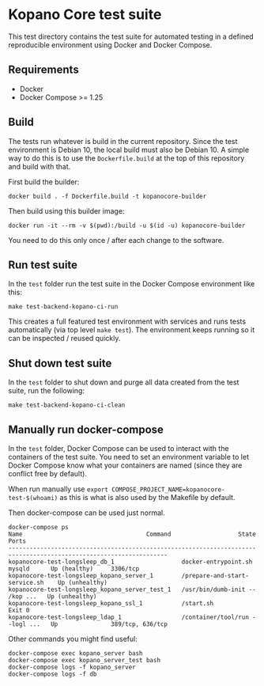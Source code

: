 # Kopano Core test suite

This test directory contains the test suite for automated testing in a defined
reproducible environment using Docker and Docker Compose.

## Requirements

- Docker
- Docker Compose >= 1.25

## Build

The tests run whatever is build in the current repository. Since the test
environment is Debian 10, the local build must also be Debian 10. A simple
way to do this is to use the `Dockerfile.build` at the top of this repository
and build with that.

First build the builder:

```
docker build . -f Dockerfile.build -t kopanocore-builder
```

Then build using this builder image:

```
docker run -it --rm -v $(pwd):/build -u $(id -u) kopanocore-builder
```

You need to do this only once / after each change to the software.

## Run test suite

In the `test` folder run the test suite in the Docker Compose environment like
this:

```
make test-backend-kopano-ci-run
```

This creates a full featured test environment with services and runs tests
automatically (via top level `make test`). The environment keeps running so it
can be inspected / reused quickly.

## Shut down test suite

In the `test` folder to shut down and purge all data created from the test
suite, run the following:

```
make test-backend-kopano-ci-clean
```

## Manually run docker-compose

In the `test` folder, Docker Compose can be used to interact with the
containers of the test suite. You need to set an environment variable to let
Docker Compose know what your containers are named (since they are conflict
free by default).

When run manually use `export COMPOSE_PROJECT_NAME=kopanocore-test-$(whoami)` as
this is what is also used by the Makefile by default.

Then docker-compose can be used just normal.

```
docker-compose ps                                                         Name                                   Command                   State             Ports
-------------------------------------------------------------------------------------------------------------------
kopanocore-test-longsleep_db_1                   docker-entrypoint.sh mysqld      Up (healthy)     3306/tcp
kopanocore-test-longsleep_kopano_server_1        /prepare-and-start-service.sh    Up (unhealthy)
kopanocore-test-longsleep_kopano_server_test_1   /usr/bin/dumb-init -- /kop ...   Up (unhealthy)
kopanocore-test-longsleep_kopano_ssl_1           /start.sh                        Exit 0
kopanocore-test-longsleep_ldap_1                 /container/tool/run --logl ...   Up               389/tcp, 636/tcp
```

Other commands you might find useful:

```
docker-compose exec kopano_server bash
docker-compose exec kopano_server_test bash
docker-compose logs -f kopano_server
docker-compose logs -f db
```

